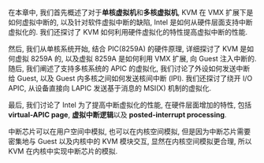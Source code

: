 
在本章中, 我们首先概述了对于**单核虚拟机**和**多核虚拟机**, KVM 在 VMX 扩展下是如何虚拟中断的, 以及针对软件虚拟中断的缺陷, Intel 是如何从硬件层面支持中断虚拟化的. 我们还探讨了 KVM 如何利用硬件虚拟化的特性提高虚拟中断的性能.

然后, 我们从单核系统开始, 结合 PIC(8259A) 的硬件原理, 详细探讨了 KVM 是如何虚拟 8259A 的, 以及虚拟 8259A 是如何利用 VMX 扩展, 向 Guest 注入中断的. 随后, 我们阐述了支持多核系统的 APIC 的虚拟化, 我们讨论了外设如何发送中断给 Guest, 以及 Guest 内多核之间如何发送核间中断 (IPI). 我们还探讨了绕开 I/O APIC, 从设备直接向 LAPIC 发送基于消息的 MSI(X) 机制的虚拟化.

最后, 我们讨论了 Intel 为了提高中断虚拟化的性能, 在硬件层面增加的特性, 包括 **virtual-APIC page**, **虚拟中断逻辑**以及 **posted-interrupt processing**.

中断芯片可以在用户空间中模拟, 也可以在内核空间模拟, 但是因为中断芯片需要密集地与 Guest 以及内核中的 KVM 模块交互, 显然在内核空间模拟更合理, 所以 KVM 在内核中实现中断芯片的模拟.
